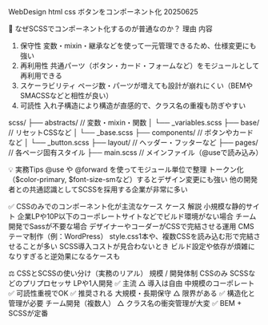 WebDesign html css ボタンをコンポーネント化 20250625

🔹 なぜSCSSでコンポーネント化するのが普通なのか？
理由	                内容
1. 保守性	        変数・mixin・継承などを使って一元管理できるため、仕様変更にも強い
2. 再利用性	        共通パーツ（ボタン・カード・フォームなど）をモジュールとして再利用できる
3. スケーラビリティ	 ページ数・パーツが増えても設計が崩れにくい（BEMやSMACSSなどと相性が良い）
4. 可読性	        入れ子構造により構造が直感的で、クラス名の重複も防ぎやすい

scss/
├── abstracts/   // 変数・mixin・関数
│   └── _variables.scss
├── base/        // リセットCSSなど
│   └── _base.scss
├── components/  // ボタンやカードなど
│   └── _button.scss
├── layout/      // ヘッダー・フッターなど
├── pages/       // 各ページ固有スタイル
├── main.scss    // メインファイル（@useで読み込み）

💡 実務Tips
@use や @forward を使ってモジュール単位で整理
トークン化（$color-primary, $font-size-smなど）するとデザイン変更にも強い
他の開発者との共通認識としてSCSSを採用する企業が非常に多い


✅ CSSのみでのコンポーネント化が主流なケース
ケース	                            解説
小規模な静的サイト	            企業LPや10P以下のコーポレートサイトなどでビルド環境がない場合
チーム開発でSassが不要な場合	デザイナーやコーダーがCSSで完結させる運用
CMSテーマ制作（例：WordPress）	style.css1本や、複数CSSを読み込む形で完結させることが多い
SCSS導入コストが見合わないとき	ビルド設定や依存が煩雑になりすぎると逆効果になるケースも















⚖ CSSとSCSSの使い分け（実務のリアル）
規模 / 開発体制	            CSSのみ	                SCSSなどのプリプロセッサ
LPや1人開発	            ✅ 主流	                    △ 導入は自由
中規模のコーポレート	 ✅ 可読性重視でOK	          ✅ 推奨される
大規模・長期保守	     △ 限界がある	              ✅ 構造化と管理が必要
チーム開発（複数人）	 △ クラス名の衝突管理が大変	    ✅ BEM + SCSSが定番